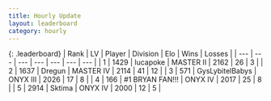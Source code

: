 ```yaml
---
title: Hourly Update
layout: leaderboard
category: hourly
---
```


{: .leaderboard}
| Rank | LV | Player | Division | Elo | Wins | Losses |
| --- | --- | --- | --- | --- | --- | --- |
| <span data-change="1">1</span> | 1429 | <span title="ID: 41925">lucapoke</span> | MASTER II | <span data-change="59">2162</span> | <span data-change="7">26</span> | <span data-change="0">3</span> |
| <span data-change="-1">2</span> | 1637 | <span title="ID: 337810">Dregun</span> | MASTER IV | <span data-change="0">2114</span> | <span data-change="0">41</span> | <span data-change="0">12</span> |
| <span data-change="0">3</span> | 571 | <span title="ID: 181453">GysLybitelBabys</span> | ONYX III | <span data-change="0">2026</span> | <span data-change="0">17</span> | <span data-change="0">8</span> |
| <span data-change="0">4</span> | 166 | <span title="ID: 756342">#1 BRYAN FAN!!!</span> | ONYX IV | <span data-change="0">2017</span> | <span data-change="0">25</span> | <span data-change="0">8</span> |
| <span data-change="0">5</span> | 2914 | <span title="ID: 353063">Sktima</span> | ONYX IV | <span data-change="-8">2000</span> | <span data-change="0">12</span> | <span data-change="1">5</span> |